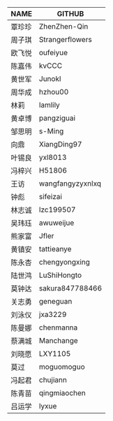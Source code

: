 |NAME|GITHUB|
|-|-|
|覃珍珍|	ZhenZhen-Qin|
|周子琪|    	Strangerflowers|
|欧飞悦|	oufeiyue|
|陈嘉伟|	kvCCC|
|黄世军|	Junokl|
|周华成|   	hzhou00|
|林莉|	lamlily|
|黄卓博|	pangziguai|
|邹思明|	s-Ming|
|向鼎|	XiangDing97|
|叶锡良|  	yxl8013|
|冯梓兴|	H51806|
|王访|	wangfangyzyxnlxq|
|钟彪|	sifeizai|
|林志诚|                	lzc199507|
|吴玮珏|	awuweijue|
|熊家富|	Jfler|
|黄镇安|	tattieanye|
|陈永杏|	chengyongxing|
|陆世鸿|	LuShiHongto|
|莫钟达|	sakura847788466|
|关志勇|	geneguan|
|刘泳仪|	jxa3229|
|陈曼娜|	chenmanna|
|蔡满城|	Manchange|
|刘晓愿|	LXY1105 |
|莫过|	moguomoguo|
|冯起君|	chujiann |
|陈青苗|	qingmiaochen|
|吕运学|	lyxue|
